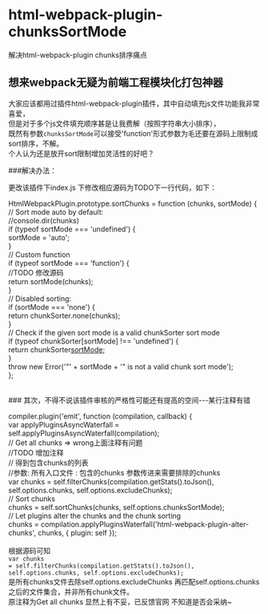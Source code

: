 # html-webpack-plugin-chunksSortMode
解决html-webpack-plugin chunks排序痛点
## 想来webpack无疑为前端工程模块化打包神器

大家应该都用过插件html-webpack-plugin插件，其中自动填充js文件功能我非常喜爱，<br/>
但是对于多个js文件填充顺序甚是让我费解（按照字符串大小排序），<br/>
既然有参数<code>chunksSortMode</code>可以接受'function'形式参数为毛还要在源码上限制成sort排序，不解。<br/>
个人认为还是放开sort限制增加灵活性的好吧？<br/>


###解决办法： 

  更改该插件下index.js 下修改相应源码为TODO下一行代码，如下：<br/>
 
  HtmlWebpackPlugin.prototype.sortChunks = function (chunks, sortMode) {<br/>
  // Sort mode auto by default:<br/>
  //console.dir(chunks)<br/>
  if (typeof sortMode === 'undefined') {<br/>
    sortMode = 'auto';<br/>
  }<br/>
  // Custom function<br/>
  if (typeof sortMode === 'function') {<br/>
    //TODO 修改源码<br/>
    return sortMode(chunks);<br/>
  }<br/>
  // Disabled sorting:<br/>
  if (sortMode === 'none') {<br/>
    return chunkSorter.none(chunks);<br/>
  }<br/>
  // Check if the given sort mode is a valid chunkSorter sort mode<br/>
  if (typeof chunkSorter[sortMode] !== 'undefined') {<br/>
    return chunkSorter[sortMode](chunks);<br/>
  }<br/>
  throw new Error('"' + sortMode + '" is not a valid chunk sort mode');<br/>
};
 
  <br/>
  ### 其次，不得不说该插件审核的严格性可能还有提高的空间---某行注释有错
  <br/>
 
  compiler.plugin('emit', function (compilation, callback) {<br/>
    var applyPluginsAsyncWaterfall = self.applyPluginsAsyncWaterfall(compilation);<br/>
    // Get all chunks => wrong上面注释有问题<br/>
    //TODO 增加注释<br/>
    // 得到包含chunks的列表<br/>
    //参数:  所有入口文件  :   包含的chunks   参数传进来需要排除的chunks<br/>
    var chunks = self.filterChunks(compilation.getStats().toJson(), self.options.chunks, self.options.excludeChunks);<br/>
    // Sort chunks<br/>
    chunks = self.sortChunks(chunks, self.options.chunksSortMode);<br/>
    // Let plugins alter the chunks and the chunk sorting<br/>
    chunks = compilation.applyPluginsWaterfall('html-webpack-plugin-alter-chunks', chunks, { plugin: self });<br/>
 <br/>
  根据源码可知<br/>
  <code>var chunks = self.filterChunks(compilation.getStats().toJson(), self.options.chunks, self.options.excludeChunks);</code><br/>
  是所有chunks文件去除self.options.excludeChunks 再匹配self.options.chunks之后的文件集合，并非所有chunk文件。<br/>
  原注释为Get all chunks 显然上有不妥，已反馈官网 不知道是否会采纳~<br/>
  
  
